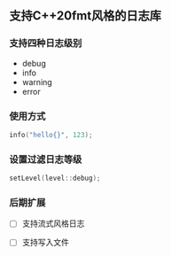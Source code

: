 ## 支持C++20fmt风格的日志库

### 支持四种日志级别
+ debug
+ info
+ warning
+ error

### 使用方式
```cpp
info("hello{}", 123);
```

### 设置过滤日志等级
```cpp
setLevel(level::debug);
```

### 后期扩展

- [ ] 支持流式风格日志
- [ ] 支持写入文件

